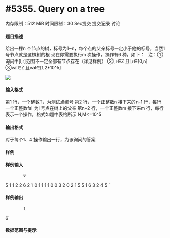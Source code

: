 
# #5355. Query on a tree
内存限制：512 MiB 时间限制：30 Sec提交 提交记录 讨论
#### 题目描述

给出一棵n 个节点的树，标号为1~n，每个点的父亲标号一定小于他的标号，当然1
号节点就是这棵树的根
现在你需要执行m 次操作，操作有6 种，如下：
 
注：①询问中[l,r]范围不一定全部有节点存在（详见样例）
②l,r∈Z 且l,r∈[0,n]
③val∈Z 且val∈[1,2*10^5]

![](upload/201805/1111.png)



#### 输入格式
第1 行，一个整数T，为测试点编号
第2 行，一个正整数n
接下来的n-1 行，每行一个正整数fai 为i 号点在树上的父亲
第n+2 行，一个正整数m
接下来m 行，每行表示一个操作，格式如题中表格所示
N,M<=10^5

#### 输出格式
对于每个1、4 操作输出一行，为该询问的答案

#### 样例

#### 样例输入

			0
5
1
1
2
2
6
2 1 0 1 1
1 1 0 0
3 2 0 2 1
5 5 1
6 3 2
4 5
`
#### 样例输出

			1
6`
#### 数据范围与提示

